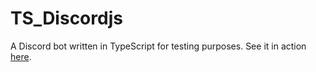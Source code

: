 # TS_Discordjs
A Discord bot written in TypeScript for testing purposes.
See it in action [here](https://discord.gg/Xwxd9yxzfV).

